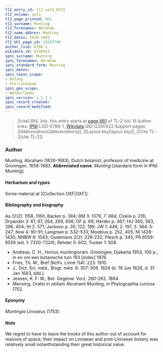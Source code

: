 ```yaml
---
tl2_entry_id: tl2_vol3_0772
tl2_volume: vol3
tl2_page_printed: 661
tl2_surname: Munting
tl2_forenames: Abraham
tl2_name_abbrev: Munting
tl2_dates: 1626-1683
tl2_bhl_page_id: 33355748
author_lsid: 6786-1
wikidata_id: Q330422
ipni_surname: Munting
ipni_forenames: Abraham
ipni_standard_form: Munting
ipni_dates: 
ipni_taxon_scope: 
- Botany
- Pre-Linnaean
ipni_geo_scope: 
- Netherlands
ipni_version: 1.1.1.1
ipni_record_created: 
ipni_record_modified:
---
```


> [!cite] BHL link: this entry starts at [page 661](https://www.biodiversitylibrary.org/page/33355748) of TL-2 Vol. III
> Author links: [IPNI](https://www.ipni.org/a/6786-1) LSID 6786-1, [Wikidata](https://www.wikidata.org/wiki/Q330422) QID Q330422
> Support pages: [[Abbreviations|abbreviations]], [[Layout key|layout key]], [[Cite TL-2|cite TL-2]]

### Author

Munting, Abraham (1626-1683), Dutch botanist, professor of medicine at Groningen, 1658-1683. 
**Abbreviated name**: *Munting* \[standard form in IPNI: *Munting*\]

#### Herbarium and types

Some material at [[Collection OXF|OXF]].

#### Bibliography and biography

Aa 12(2): 1158, 1160; Backer p. 384; BM 3: 1379, 7: 884; Clokie p. 216; Dryander 3: 61, 67, 264, 269, 606; GF p. 69; Herder p. 467; HU 360, 363, 396, 404; IH 2: 571; Jackson p. 30, 122, 199; JW 1: 446, 2: 197, 3: 364, 5: 247; Kew 4: 90-91; Langman p. 532-533; Moebius p. 252, 405; NI 1428-1430; NNBW 6: 1043; Oudemans 2(2): 228-232; Plesch p. 345; PR 6556-6559 (ed. 1: 7320-7324); Rehder 5: 602; Tucker 1: 508.
- Andreas, C. H., Hortus muntingioram. Groningen, Djakarta 1953, 106 p.; In en om een botanische tuin 193 \[index\] 1976.
- Fries, Th. M., Bref Skrifv. Linné 1(4): 223. 1910.
- J., Dict. Sci. méd., Biogr. méd. 6: 307-308. 1824 (b. 19 Jun 1626, d. 31 Jan 1683, bibl.).
- Jessen, K. F. W., Bot. Gegenw. Vorz. 260-262. 1884.
- Mensing, Oratio in obitam Abrahami Munting, *in* Phytographia curiosa 1702.

#### Eponymy

*Muntingia* Linnaeus (1753).

#### Note

We regret to have to leave the books of this author out of account for reasons of space; their impact on Linnaean and post-Linnaean botany was relatively small notwithstanding their great historical value.

